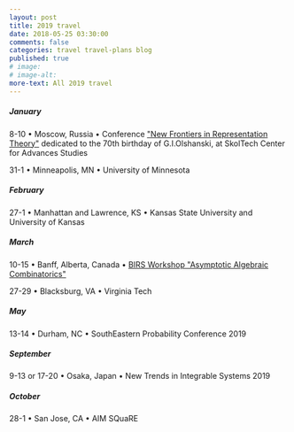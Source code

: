 ```yaml
---
layout: post
title: 2019 travel
date: 2018-05-25 03:30:00
comments: false
categories: travel travel-plans blog
published: true
# image: 
# image-alt: 
more-text: All 2019 travel
---
```


##### January

8-10 &bull;
Moscow, Russia &bull;
Conference 
["New Frontiers in Representation Theory"](https://crei.skoltech.ru/cas/calendar/conf190108/)
dedicated to the 70th birthday of G.I.Olshanski,
at SkolTech Center for Advances Studies

31-1 &bull;
Minneapolis, MN
&bull;
University of Minnesota

##### February

27-1 &bull;
Manhattan and Lawrence, KS
&bull;
Kansas State University and University of Kansas 

##### March

10-15 &bull;
Banff, Alberta, Canada
&bull;
[BIRS Workshop "Asymptotic Algebraic Combinatorics"](https://www.birs.ca/events/2019/5-day-workshops/19w5220)

27-29 &bull;
Blacksburg, VA
&bull;
Virginia Tech

<!-- ##### April -->

##### May

13-14 &bull; Durham, NC &bull; SouthEastern Probability Conference 2019

<!--more-->

<!-- ##### June -->

<!-- ##### July -->

<!-- ##### August -->

##### September

9-13 or 17-20 &bull; Osaka, Japan &bull; New Trends in Integrable Systems 2019

##### October 

28-1 &bull; San Jose, CA &bull; AIM SQuaRE

<!-- ##### November -->

<!-- ##### December -->
